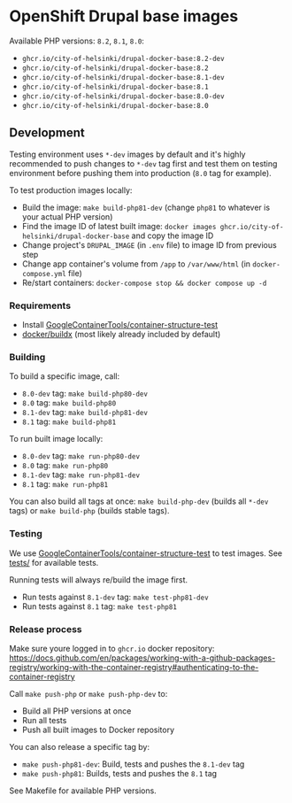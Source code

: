 # OpenShift Drupal base images

Available PHP versions: `8.2`, `8.1`, `8.0`:

- `ghcr.io/city-of-helsinki/drupal-docker-base:8.2-dev`
- `ghcr.io/city-of-helsinki/drupal-docker-base:8.2`
- `ghcr.io/city-of-helsinki/drupal-docker-base:8.1-dev`
- `ghcr.io/city-of-helsinki/drupal-docker-base:8.1`
- `ghcr.io/city-of-helsinki/drupal-docker-base:8.0-dev`
- `ghcr.io/city-of-helsinki/drupal-docker-base:8.0`

## Development

Testing environment uses `*-dev` images by default and it's highly recommended to push changes to `*-dev` tag first and test them on testing environment before pushing them into production (`8.0` tag for example).

To test production images locally:
- Build the image: `make build-php81-dev` (change `php81` to whatever is your actual PHP version)
- Find the image ID of latest built image: `docker images ghcr.io/city-of-helsinki/drupal-docker-base` and copy the image ID
- Change project's `DRUPAL_IMAGE` (in `.env` file) to image ID from previous step
- Change app container's volume from `/app` to `/var/www/html` (in `docker-compose.yml` file)
- Re/start containers: `docker-compose stop && docker compose up -d`

### Requirements

- Install [GoogleContainerTools/container-structure-test](https://github.com/GoogleContainerTools/container-structure-test)
- [docker/buildx](https://github.com/docker/buildx) (most likely already included by default)

### Building

To build a specific image, call:

- `8.0-dev` tag: `make build-php80-dev`
- `8.0` tag: `make build-php80`
- `8.1-dev` tag: `make build-php81-dev`
- `8.1` tag: `make build-php81`

To run built image locally:

- `8.0-dev` tag: `make run-php80-dev`
- `8.0` tag: `make run-php80`
- `8.1-dev` tag: `make run-php81-dev`
- `8.1` tag: `make run-php81`

You can also build all tags at once: `make build-php-dev` (builds all `*-dev` tags) or `make build-php` (builds stable tags).

### Testing

We use [GoogleContainerTools/container-structure-test](https://github.com/GoogleContainerTools/container-structure-test) to test images. See [tests/](tests/) for available tests.

Running tests will always re/build the image first.

- Run tests against `8.1-dev` tag: `make test-php81-dev`
- Run tests against `8.1` tag: `make test-php81`

### Release process

Make sure youre logged in to `ghcr.io` docker repository: https://docs.github.com/en/packages/working-with-a-github-packages-registry/working-with-the-container-registry#authenticating-to-the-container-registry

Call `make push-php` or `make push-php-dev` to:
- Build all PHP versions at once
- Run all tests
- Push all built images to Docker repository

You can also release a specific tag by:

- `make push-php81-dev`: Build, tests and pushes the `8.1-dev` tag
- `make push-php81`: Builds, tests and pushes the `8.1` tag

See Makefile for available PHP versions.
